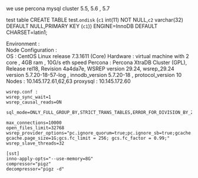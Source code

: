 we use percona mysql cluster 5.5, 5.6 , 5.7
 
 test table 
 CREATE TABLE test.`ondisk` (`c1` int(11) NOT NULL,`c2` varchar(32) DEFAULT NULL,PRIMARY KEY (`c1`)) ENGINE=InnoDB DEFAULT CHARSET=latin1; 

Environment :  
   Node Configuration : <br>
       OS : CentOS Linux release 7.3.1611 (Core)
       Hardware  : virtual machine with 2 core , 4GB ram  , 10G/s eth speed
       Percona : Percona XtraDB Cluster (GPL), Release rel18, Revision 4a4da7e, WSREP version 29.24, wsrep_29.24
                  version 5.7.20-18-57-log ,  innodb_version 5.7.20-18 , protocol_version 10
       Nodes : 10.145.172.61,62,63
       proxysql : 10.145.172.60
    
    wsrep.conf : 
    wsrep_sync_wait=1
    wsrep_causal_reads=ON

    sql_mode=ONLY_FULL_GROUP_BY,STRICT_TRANS_TABLES,ERROR_FOR_DIVISION_BY_ZERO,NO_AUTO_CREATE_USER,NO_ENGINE_SUBSTITUTION

    max_connections=10000
    open_files_limit=32768
    wsrep_provider_options="pc.ignore_quorum=true;pc.ignore_sb=true;gcache.size=2G; gcache.page_size=1G;gcs.fc_limit = 256; gcs.fc_factor = 0.99;"
    wsrep_slave_threads=32

    [sst]
    inno-apply-opts="--use-memory=8G"
    compressor="pigz"
    decompressor="pigz -d"